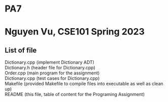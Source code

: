 # PA7
# Nguyen Vu, CSE101 Spring 2023
## List of file  
Dictionary.cpp (implement Dictionary ADT)  
Dictionary.h (header file for Dictionary.cpp)  
Order.cpp (main program for the assignment)  
Dictionary.cpp (test cases for Dictionary.cpp)  
Makefile (provided Makefile to compile files into executable as well as clean up)  
README (this file, table of content for the Programing Assignment)